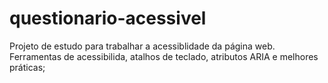 # questionario-acessivel
 Projeto de estudo para trabalhar a acessiblidade da página web. Ferramentas de acessibilida, atalhos de teclado, atributos ARIA e melhores práticas;
